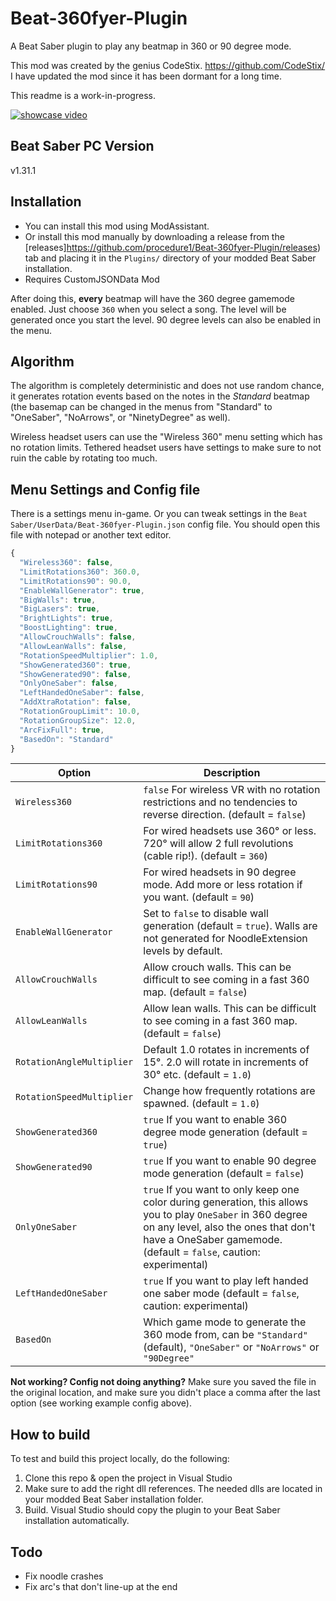 # Beat-360fyer-Plugin
A Beat Saber plugin to play any beatmap in 360 or 90 degree mode. 

This mod was created by the genius CodeStix. https://github.com/CodeStix/
I have updated the mod since it has been dormant for a long time.

This readme is a work-in-progress.

[![showcase video](https://github.com/CodeStix/Beat-360fyer-Plugin/raw/master/preview.gif)](https://www.youtube.com/watch?v=xUDdStGQwq0)
## Beat Saber PC Version
v1.31.1

## Installation

- You can install this mod using ModAssistant.
- Or install this mod manually by downloading a release from the [releases]https://github.com/procedure1/Beat-360fyer-Plugin/releases) tab and placing it in the `Plugins/` directory of your modded Beat Saber installation.
- Requires CustomJSONData Mod

After doing this, **every** beatmap will have the 360 degree gamemode enabled. Just choose `360` when you select a song. The level will be generated once you start the level. 90 degree levels can also be enabled in the menu.

## Algorithm

The algorithm is completely deterministic and does not use random chance, it generates rotation events based on the notes in the *Standard* beatmap (the basemap can be changed in the menus from "Standard" to "OneSaber", "NoArrows", or "NinetyDegree" as well).

Wireless headset users can use the "Wireless 360" menu setting which has no rotation limits. Tethered headset users have settings to make sure to not ruin the cable by rotating too much.

## Menu Settings and Config file

There is a settings menu in-game. Or you can tweak settings in the `Beat Saber/UserData/Beat-360fyer-Plugin.json` config file. You should open this file with notepad or another text editor.

```js
{
  "Wireless360": false,
  "LimitRotations360": 360.0,
  "LimitRotations90": 90.0,
  "EnableWallGenerator": true,
  "BigWalls": true,
  "BigLasers": true,
  "BrightLights": true,
  "BoostLighting": true,
  "AllowCrouchWalls": false,
  "AllowLeanWalls": false,
  "RotationSpeedMultiplier": 1.0,
  "ShowGenerated360": true,
  "ShowGenerated90": false,
  "OnlyOneSaber": false,
  "LeftHandedOneSaber": false,
  "AddXtraRotation": false,
  "RotationGroupLimit": 10.0,
  "RotationGroupSize": 12.0,
  "ArcFixFull": true,
  "BasedOn": "Standard"
}
```
|Option|Description|
|---|---|
|`Wireless360`| `false` For wireless VR with no rotation restrictions and no tendencies to reverse direction. (default = `false`)|
|`LimitRotations360`| For wired headsets use 360° or less. 720° will allow 2 full revolutions (cable rip!). (default = `360`)|
|`LimitRotations90`| For wired headsets in 90 degree mode. Add more or less rotation if you want. (default = `90`)|
|`EnableWallGenerator`| Set to `false` to disable wall generation (default = `true`). Walls are not generated for NoodleExtension levels by default.|
|`AllowCrouchWalls`| Allow crouch walls. This can be difficult to see coming in a fast 360 map. (default = `false`)|
|`AllowLeanWalls`| Allow lean walls. This can be difficult to see coming in a fast 360 map. (default = `false`)|
|`RotationAngleMultiplier`| Default 1.0 rotates in increments of 15°. 2.0 will rotate in increments of 30° etc. (default = `1.0`)|
|`RotationSpeedMultiplier`| Change how frequently rotations are spawned. (default = `1.0`)|
|`ShowGenerated360`| `true` If you want to enable 360 degree mode generation (default = `true`)|
|`ShowGenerated90`| `true` If you want to enable 90 degree mode generation (default = `false`)|
|`OnlyOneSaber`|`true` If you want to only keep one color during generation, this allows you to play `OneSaber` in 360 degree on any level, also the ones that don't have a OneSaber gamemode. (default = `false`, caution: experimental)|
|`LeftHandedOneSaber`|`true` If you want to play left handed one saber mode (default = `false`, caution: experimental)|
|`BasedOn`|Which game mode to generate the 360 mode from, can be `"Standard"` (default), `"OneSaber"` or `"NoArrows"` or  `"90Degree"`|

**Not working? Config not doing anything?** Make sure you saved the file in the original location, and make sure you didn't place a comma after the last option (see working example config above).


## How to build

To test and build this project locally, do the following:
1. Clone this repo & open the project in Visual Studio
2. Make sure to add the right dll references. The needed dlls are located in your modded Beat Saber installation folder.
3. Build. Visual Studio should copy the plugin to your Beat Saber installation automatically.

## Todo

- Fix noodle crashes
- Fix arc's that don't line-up at the end
